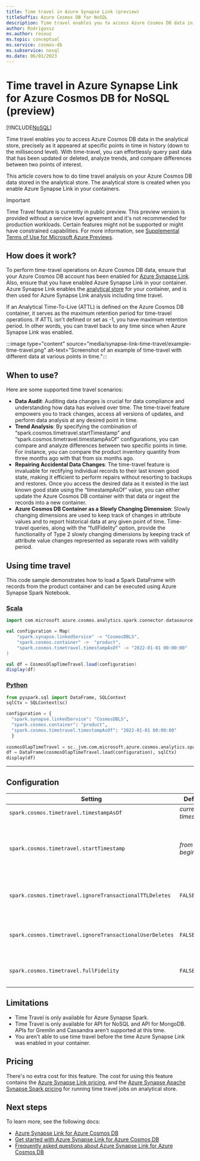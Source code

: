```yaml
---
title: Time travel in Azure Synapse Link (preview)
titleSuffix: Azure Cosmos DB for NoSQL
description: Time travel enables you to access Azure Cosmos DB data in the analytical store, precisely as it appeared at specific points in time.
author: Rodrigossz
ms.author: rosouz
ms.topic: conceptual
ms.service: cosmos-db
ms.subservice: nosql
ms.date: 06/01/2023
---
```


# Time travel in Azure Synapse Link for Azure Cosmos DB for NoSQL (preview)

[!INCLUDE[NoSQL](../includes/appliesto-nosql.md)]

Time travel enables you to access Azure Cosmos DB data in the analytical store, precisely as it appeared at specific points in time in history (down to the millisecond level). With time-travel, you can effortlessly query past data that has been updated or deleted, analyze trends, and compare differences between two points of interest.

This article covers how to do time travel analysis on your Azure Cosmos DB data stored in the analytical store. The analytical store is created when you enable Azure Synapse Link in your containers.

> [!IMPORTANT]
> Time Travel feature is currently in public preview. This preview version is provided without a service level agreement and it's not recommended for production workloads. Certain features might not be supported or might have constrained capabilities. For more information, see [Supplemental Terms of Use for Microsoft Azure Previews](https://azure.microsoft.com/support/legal/preview-supplemental-terms/).

## How does it work?

To perform time-travel operations on Azure Cosmos DB data, ensure that your Azure Cosmos DB account has been enabled for [Azure Synapse Link](../synapse-link.md). Also, ensure that you have enabled Azure Synapse Link in your container. Azure Synapse Link enables the [analytical store](../analytical-store-introduction.md) for your container, and is then used for Azure Synapse Link analysis including time travel.

If an Analytical Time-To-Live (ATTL) is defined on the Azure Cosmos DB container, it serves as the maximum retention period for time-travel operations. If ATTL isn't defined or set as -1, you have maximum retention period. In other words, you can travel back to any time since when Azure Synapse Link was enabled.

:::image type="content" source="media/synapse-link-time-travel/example-time-travel.png" alt-text="Screenshot of an example of time-travel with different data at various points in time.":::

## When to use?

Here are some supported time travel scenarios:

- **Data Audit**: Auditing data changes is crucial for data compliance and understanding how data has evolved over time. The time-travel feature empowers you to track changes, access all versions of updates, and perform data analysis at any desired point in time.
- **Trend Analysis**: By specifying the combination of “spark.cosmos.timetravel.startTimestamp” and “spark.cosmos.timetravel.timestampAsOf” configurations, you can compare and analyze differences between two specific points in time. For instance, you can compare the product inventory quantity from three months ago with that from six months ago.
- **Repairing Accidental Data Changes**: The time-travel feature is invaluable for rectifying individual records to their last known good state, making it efficient to perform repairs without resorting to backups and restores. Once you access the desired data as it existed in the last known good state using the “timestampAsOf” value, you can either update the Azure Cosmos DB container with that data or ingest the records into a new container.
- **Azure Cosmos DB Container as a Slowly Changing Dimension**: Slowly changing dimensions are used to keep track of changes in attribute values and to report historical data at any given point of time. Time-travel queries, along with the “fullFidelity” option, provide the functionality of Type 2 slowly changing dimensions by keeping track of attribute value changes represented as separate rows with validity period.

## Using time travel

This code sample demonstrates how to load a Spark DataFrame with records from the product container and can be executed using Azure Synapse Spark Notebook.

### [Scala](#tab/scala)

```scala
import com.microsoft.azure.cosmos.analytics.spark.connector.datasource.CosmosOlapTimeTravel

val configuration = Map(
    "spark.synapse.linkedService" -> "CosmosDBLS",
    "spark.cosmos.container" ->  "product",
    "spark.cosmos.timetravel.timestampAsOf" -> "2022-01-01 00:00:00"
)

val df = CosmosOlapTimeTravel.load(configuration)
display(df)
```

### [Python](#tab/python)

```python
from pyspark.sql import DataFrame, SQLContext
sqlCtx = SQLContext(sc)

configuration = {
  "spark.synapse.linkedService": "CosmosDBLS",
  "spark.cosmos.container": "product",
  "spark.cosmos.timetravel.timestampAsOf": "2022-01-01 00:00:00"
  }
                                                                                           
cosmosOlapTimeTravel = sc._jvm.com.microsoft.azure.cosmos.analytics.spark.connector.datasource.CosmosOlapTimeTravel
df = DataFrame(cosmosOlapTimeTravel.load(configuration), sqlCtx)
display(df)
```

---

## Configuration

| Setting | Default | Description |
| --- | --- | --- |
| `spark.cosmos.timetravel.timestampAsOf` | *current timestamp* | Historical timestamp at millisecond-level precision to travel back in history to. |
| `spark.cosmos.timetravel.startTimestamp` | *from the beginning* | Timestamp to start Time-Travel from. This config can be used in combination with “spark.cosmos.timetravel.timestampAsOf” to compare and analyze differences between two specific points in time for use cases such as trend analysis. |
| `spark.cosmos.timetravel.ignoreTransactionalTTLDeletes` | `FALSE` | Ignore the records that got TTL-ed out from transactional store. Set this setting to `TRUE` if you would like to see the records in the time travel result set that got TTL-ed out from transactional store. |
| `spark.cosmos.timetravel.ignoreTransactionalUserDeletes` | `FALSE` | Ignore the records the user deleted from the transactional store. Set this setting to `TRUE` if you would like to see the records in time travel result set that is deleted from the transactional store. |
| `spark.cosmos.timetravel.fullFidelity` | `FALSE` | Set this setting to `TRUE` if you would like to access all versions of records (including intermediate updates) at a specific point in history. |

## Limitations

- Time Travel is only available for Azure Synapse Spark.
- Time Travel is only available for API for NoSQL and API for MongoDB. APIs for Gremlin and Cassandra aren't supported at this time.
- You aren't able to use time travel before the time Azure Synapse Link was enabled in your container.

## Pricing

There's no extra cost for this feature. The cost for using this feature contains the [Azure Synapse Link pricing](../synapse-link.md#pricing), and the [Azure Synapse Apache Synapse Spark pricing](https://azure.microsoft.com/pricing/details/synapse-analytics/#pricing) for running time travel jobs on analytical store.

## Next steps

To learn more, see the following docs:

- [Azure Synapse Link for Azure Cosmos DB](../synapse-link.md)
- [Get started with Azure Synapse Link for Azure Cosmos DB](../configure-synapse-link.md)
- [Frequently asked questions about Azure Synapse Link for Azure Cosmos DB](../synapse-link-frequently-asked-questions.yml)
